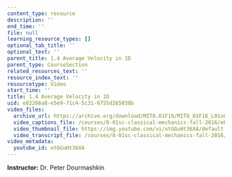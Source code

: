```yaml
---
content_type: resource
description: ''
end_time: ''
file: null
learning_resource_types: []
optional_tab_title: ''
optional_text: ''
parent_title: 1.4 Average Velocity in 1D
parent_type: CourseSection
related_resources_text: ''
resource_index_text: ''
resourcetype: Video
start_time: ''
title: 1.4 Average Velocity in 1D
uid: e82266a8-e5e9-71c4-5c31-6755d265038b
video_files:
  archive_url: https://archive.org/download/MIT8.01F16/MIT8_01F16_L01v04_360p.mp4
  video_captions_file: /courses/8-01sc-classical-mechanics-fall-2016/eb4de6161b71524e84eabd90c8c81fe4_otGGuHt36XA.vtt
  video_thumbnail_file: https://img.youtube.com/vi/otGGuHt36XA/default.jpg
  video_transcript_file: /courses/8-01sc-classical-mechanics-fall-2016/26e018c2be413c30a3849c139aef35bc_otGGuHt36XA.pdf
video_metadata:
  youtube_id: otGGuHt36XA
---
```


**Instructor:** Dr. Peter Dourmashkin